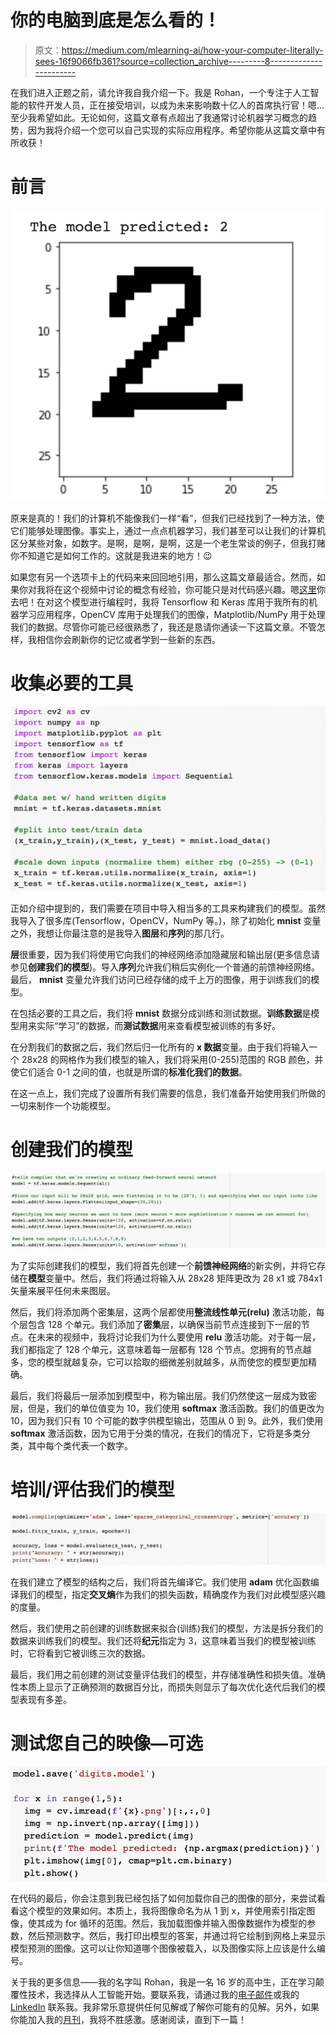 # 你的电脑到底是怎么看的！

> 原文：<https://medium.com/mlearning-ai/how-your-computer-literally-sees-16f9066fb361?source=collection_archive---------8----------------------->

在我们进入正题之前，请允许我自我介绍一下。我是 Rohan，一个专注于人工智能的软件开发人员，正在接受培训，以成为未来影响数十亿人的首席执行官！嗯…至少我希望如此。无论如何，这篇文章有点超出了我通常讨论机器学习概念的趋势，因为我将介绍一个您可以自己实现的实际应用程序。希望你能从这篇文章中有所收获！

# 前言

![](img/55f20df386ffcec86c30f8434d740755.png)

原来是真的！我们的计算机不能像我们一样“看”，但我们已经找到了一种方法，使它们能够处理图像。事实上，通过一点点机器学习，我们甚至可以让我们的计算机区分某些对象，如数字。是啊，是啊，是啊，这是一个老生常谈的例子，但我打赌你不知道它是如何工作的。这就是我进来的地方！😉

如果您有另一个选项卡上的代码来来回回地引用，那么这篇文章最适合。然而，如果你对我将在这个视频中讨论的概念有经验，你可能只是对代码感兴趣。嗯[这里](https://github.com/rohan-jagtap04/Machine-Learning/blob/main/digit_recognition.py)你去吧！在对这个模型进行编程时，我将 Tensorflow 和 Keras 库用于我所有的机器学习应用程序，OpenCV 库用于处理我们的图像，Matplotlib/NumPy 用于处理我们的数据。尽管你可能已经很熟悉了，我还是恳请你通读一下这篇文章。不管怎样，我相信你会刷新你的记忆或者学到一些新的东西。

# 收集必要的工具

![](img/ce4f60ee7d69f2cd838908ad23a3075f.png)

正如介绍中提到的，我们需要在项目中导入相当多的工具来构建我们的模型。虽然我导入了很多库(Tensorflow，OpenCV，NumPy 等。)，除了初始化 **mnist** 变量之外，我想让你最注意的是我导入**图层**和**序列**的那几行。

**层**很重要，因为我们将使用它向我们的神经网络添加隐藏层和输出层(更多信息请参见**创建我们的模型**)。导入**序列**允许我们稍后实例化一个普通的前馈神经网络。最后， **mnist** 变量允许我们访问已经存储的成千上万的图像，用于训练我们的模型。

在包括必要的工具之后，我们将 **mnist** 数据分成训练和测试数据。**训练数据**是模型用来实际“学习”的数据，而**测试数据**用来查看模型被训练的有多好。

在分割我们的数据之后，我们然后归一化所有的 **x 数据**变量。由于我们将输入一个 28x28 的网格作为我们模型的输入，我们将采用(0-255)范围的 RGB 颜色，并使它们适合 0-1 之间的值，也就是所谓的**标准化我们的数据**。

在这一点上，我们完成了设置所有我们需要的信息，我们准备开始使用我们所做的一切来制作一个功能模型。

# 创建我们的模型

![](img/8f9fbf94d0a047371cb60a665cc8f4fa.png)

为了实际创建我们的模型，我们将首先创建一个**前馈神经网络**的新实例，并将它存储在**模型**变量中。然后，我们将通过将输入从 28x28 矩阵更改为 28 x1 或 784x1 矢量来展平任何未来图层。

然后，我们将添加两个密集层，这两个层都使用**整流线性单元(relu)** 激活功能，每个层包含 128 个单元。我们添加了**密集**层，以确保当前节点连接到下一层的节点。在未来的视频中，我将讨论我们为什么要使用 **relu** 激活功能。对于每一层，我们都指定了 128 个单元，这意味着每一层都有 128 个节点。您拥有的节点越多，您的模型就越复杂，它可以拾取的细微差别就越多，从而使您的模型更加精确。

最后，我们将最后一层添加到模型中，称为输出层。我们仍然使这一层成为致密层，但是，我们的单位值变为 10，我们使用 **softmax** 激活函数。我们的值更改为 10，因为我们只有 10 个可能的数字供模型输出，范围从 0 到 9。此外，我们使用 **softmax** 激活函数，因为它用于分类的情况，在我们的情况下，它将是多类分类，其中每个类代表一个数字。

# 培训/评估我们的模型

![](img/776a6bfc7d24e893849c4dd8132aacb1.png)

在我们建立了模型的结构之后，我们将首先编译它。我们使用 **adam** 优化函数编译我们的模型，指定**交叉熵**作为我们的损失函数，精确度作为我们对此模型感兴趣的度量。

然后，我们使用之前创建的训练数据来拟合(训练)我们的模型，方法是拆分我们的数据来训练我们的模型。我们还将**纪元**指定为 3，这意味着当我们的模型被训练时，它将看到它被训练三次的数据。

最后，我们用之前创建的测试变量评估我们的模型，并存储准确性和损失值。准确性本质上显示了正确预测的数据百分比，而损失则显示了每次优化迭代后我们的模型表现有多差。

# 测试您自己的映像—可选

![](img/24f1eddab234b09ce5354787494fc71a.png)

在代码的最后，你会注意到我已经包括了如何加载你自己的图像的部分，来尝试看看这个模型的效果如何。本质上，我将图像命名为从 1 到 x，并使用索引指定图像，使其成为 for 循环的范围。然后，我加载图像并输入图像数据作为模型的参数，然后预测数字。然后，我打印出模型的答案，并通过将它绘制到网格上来显示模型预测的图像。这可以让你知道哪个图像被载入，以及图像实际上应该是什么编号。

关于我的更多信息——我的名字叫 Rohan，我是一名 16 岁的高中生，正在学习颠覆性技术，我选择从人工智能开始。要联系我，请通过我的[电子邮件](http://rohjag18@gmail.com/)或我的 [LinkedIn](https://www.linkedin.com/in/rohan-jagtap-1a07151b0/) 联系我。我非常乐意提供任何见解或了解你可能有的见解。另外，如果你能加入我的[月刊](https://rohanjagtap.substack.com/p/coming-soon?r=baakt&utm_campaign=post&utm_medium=web&utm_source=copy)，我将不胜感激。感谢阅读，直到下一篇！